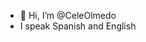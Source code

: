 - 👋 Hi, I’m @CeleOlmedo
- I speak Spanish and English

<!---
CeleOlmedo/CeleOlmedo is a ✨ special ✨ repository because its `README.md` (this file) appears on your GitHub profile.
You can click the Preview link to take a look at your changes.
--->
